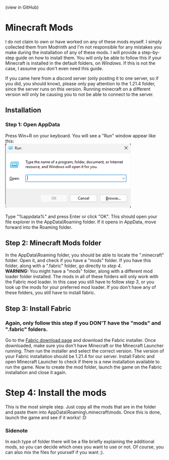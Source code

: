 (view in GitHub)

# Minecraft Mods

I do not claim to own or have worked on any of these mods myself. I simply collected them from Modrinth and I'm not responsible for any mistakes you make during the installation of any of these mods. I will provide a step-by-step guide on how to install them. You will only be able to follow this if your Minecraft is installed in the default folders, on _Windows_. If this is not the case, I assume you don't even need this guide.

If you came here from a discord server (only posting it to one server, so if you did, you should know), please only pay attention to the 1.21.4 folder, since the server runs on this version. Running minecraft on a different version will only be causing you to not be able to connect to the server.

## Installation

### Step 1: Open AppData

Press Win+R on your keyboard. You will see a "Run" window appear like this:\
![Run Window](ignore/runwindow.png)\
\
Type "%appdata%" and press Enter or click "OK". This should open your file explorer in the AppData\Roaming folder. If it opens in AppData, move forward into the Roaming folder.

## Step 2: Minecraft Mods folder

In the AppData\Roaming folder, you should be able to locate the ".minecraft" folder. Open it, and check if you have a "mods" folder. If you have this folder, along with a ".fabric" folder, go directly to _step 4_.\
**WARNING:** You might have a "mods" folder, along with a different mod loader folder installed. The mods in all of these folders will only work with the Fabric mod loader. In this case you still have to follow _step 3_, or you look up the mods for your preferred mod loader. If you don't have any of these folders, you still have to install fabric.

## Step 3: Install Fabric

### Again, only follow this step if you **DON'T** have the "mods" and ".fabric" folders.

Go to the [Fabric download page](https://fabricmc.net/) and download the Fabric installer. Once downloaded, make sure you don't have Minecraft or the Minecraft Launcher running. Then run the installer and select the correct version. The version of your Fabric installation should be 1.21.4 for our server. Install Fabric and open Minecraft Launcher to check if there is a new installation available to run the game. Now to create the mod folder, launch the game on the Fabric installation and close it again.

# Step 4: Install the mods

This is the most simple step. Just copy all the mods that are in the folder and paste them into AppData\Roaming\\.minecraft\mods. Once this is done, launch the game and see if it works! :D

### Sidenote

In each type of folder there will be a file briefly explaining the additional mods, so you can decide which ones you want to use or not. Of course, you can also mix the files for yourself if you want ;).
